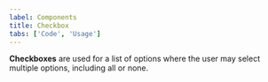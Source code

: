 ```yaml
---
label: Components
title: Checkbox
tabs: ['Code', 'Usage']
---
```


**Checkboxes** are used for a list of options where the user may select multiple options, including all or none.

<component 
    name="Checkbox"
    component="checkbox" 
    variation="checkbox"
    experimental="true"
    >
</component>
<component-docs component="checkbox" experimental="true"></component-docs>
